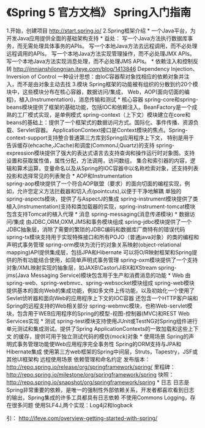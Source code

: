 # 《Spring 5 官方文档》 Spring入门指南
1.开始，创建项目  http://start.spring.io/
2.Spring框架介绍
	* 一个Java平台，为开发Java应用提供全面的基础架构支持
	* 益处：
		写一个Java方法执行数据库事务，而无需处理具体事务的APIs。
		写一个本地Java方法去远程调用，而不必处理远程调用的APIs。
		写一个本地Java方法实现管理操作，而不必处理JMX APIs。
		写一个本地Java方法实现消息处理，而不必处理JMS APIs。
	* 依赖注入和控制反转
		http://jinnianshilongnian.iteye.com/blog/1413846
		Dependency Injection、Inversion of Control
		一种设计思想：由IoC容器帮对象找相应的依赖对象并注入，而不是由对象主动去找
3.模块
	Spring框架的功能被有组织的分散到约20个模块中，这些模块分布在核心容器，数据访问/集成，
	Web，AOP(面向切面的编程)，植入(Instrumentation)，消息传输和测试
	* 核心容器
		spring-core和spring-beans模块提供了框架的基础功能，包括IOC和依赖注入。BeanFactory是一个成熟的工厂模式实现，是单例模式
		spring-context（上下文）模块建立在core和beans的基础上：提供了一个框架式的数据访问方式。国际化、事件传播、资源负载、Servlet容器。
			ApplicationContext接口是Context模块的焦点。Spring-context-support支持整合普通第三方库到Spring应用程序上下文，
			特别是用于告诉缓存(ehcache,JCache)和调度(CommonJ,Quartz)的支持
		spring-expression模块提供了强大的表达式语言去支持查询和操作运行时对象图。支持设置和获取属性值，属性分配，方法调用，访问数组，
			集合和索引器的内容，逻辑和算术运算，变量命名以及从Spring的IOC容器中以名称检索对象，还支持列表投影和选择常见的列表聚合
	* AOP和Instrumentation	
		spring-aop模块提供了一个符合AOP联盟（要求）的面向切面的编程实现，例如，允许您定义方法拦截器和切入点(pointcuts),以便于干净地解耦
		单独的spring-aspects模块，提供了与AspectJ的集成
		spring-instrument模块提供了类植入(instrumentation)支持和类加载器的实现，spring-instrument-tomcat模块包含支持Tomcat的植入代理
	* 消息
		spring-messaging(消息传递模块)
	* 数据访问/集成
		由JDBC,ORM,OXM,JMS和事务模块组成
		spring-jdbc模块提供了一个JDBC抽象层，消除了需要的繁琐的JDBC编码和数据库厂商特有的错误代码
		spring-tx模块支持用于实现特殊接口和所有POJO（普通java对象）的类的编程和声明式事务管理
		spring-orm模块为流行的对象关系映射(object-relational mapping)API提供集成层，包括JPA和Hibernate
			可以将O/R映射框架和Spring提供的所有功能结合使用，如简单声明式事务管理
		spring-oxm模块提供了一个支持对象/XML映射实现的抽象层，如JAXB\Castor\JiBX和XStream
		spring-jms(Java Messaging Service)模块包含用于生产和消费消息的功能
	* Web
		由spring-web、spring-webmvc、spring-websocket模块组成
		spring-web模块提供基本的面向Web的集成功能，例如多文件上传功能，以及初始化一个使用了Sevlet侦听器和面向Web的应用程序上下文的IOC容器
			还包含一个HTTP客户端和Spring的远程支持的Web相关部分
		spring-webmvc模块，也称Web-servlet模块，包含用于WEB应用程序的Spring的模型-视图-控制器(MVC)和REST Web Services实现
	* 测试
		spring-test模块支持使用JUnit或TestNG对Spring组件进行单元测试和集成测试。提供了Spring ApplicationContexts的一致加载和这些上下文
		的缓存，提供可用于独立测试代码的模仿(mock)对象
	* 使用场景
		Spring的声明式事务管理功能使Web应用程序完全事务性
			Spring的ORM支持与JPA和Hibernate集成
			使用第三方web框架的Spring中间层，Struts，Tapestry，JSF或其他UI框架构
			远程使用场景
		依赖管理和命名约定
			发布版本：http://repo.spring.io/release/org/springframework/spring/
			里程碑：http://repo.spring.io/milestone/org/springframework/spring
			快照：http://repo.spring.io/snapshot/org/springframework/spring
	* 日志
		日志是Spring非常重要的依赖，是唯一的强制性外部依赖关系，开发者都喜欢看到日志的输出，Spring集成的许多工具都具有日志依赖
		不使用Commons Logging，存在很多问题
		使用SLF4J,两个实现：Log4j2和logback





引：
http://ifeve.com/overview-getting-started-with-spring/
